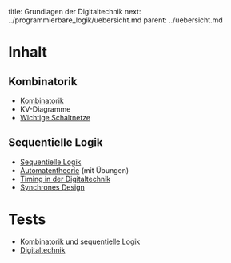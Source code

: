 title: Grundlagen der Digitaltechnik
next: ../programmierbare_logik/uebersicht.md
parent: ../uebersicht.md

# Inhalt
## Kombinatorik
* [Kombinatorik]({filename}kombinatorik.md)
* KV-Diagramme
* [Wichtige Schaltnetze]({filename}schaltnetze.md)
## Sequentielle Logik
* [Sequentielle Logik]({filename}sequentielle_logik.md)
* [Automatentheorie]({filename}automatentheorie.md) (mit Übungen)
* [Timing in der Digitaltechnik]({filename}timing.md)
* [Synchrones Design]({filename}synchrones_design.md)

# Tests
* [Kombinatorik und sequentielle Logik]({filename}test_kombinatorik.md)
* [Digitaltechnik]({filename}test_digitaltechnik.md)
